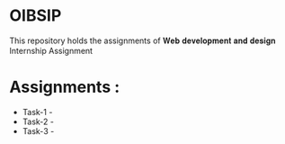 # OIBSIP
 This repository holds the assignments of 𝐖𝐞𝐛 𝐝𝐞𝐯𝐞𝐥𝐨𝐩𝐦𝐞𝐧𝐭 𝐚𝐧𝐝 𝐝𝐞𝐬𝐢𝐠𝐧 Internship Assignment
 
 # Assignments :

* Task-1 -  
* Task-2 - 
* Task-3 - 

